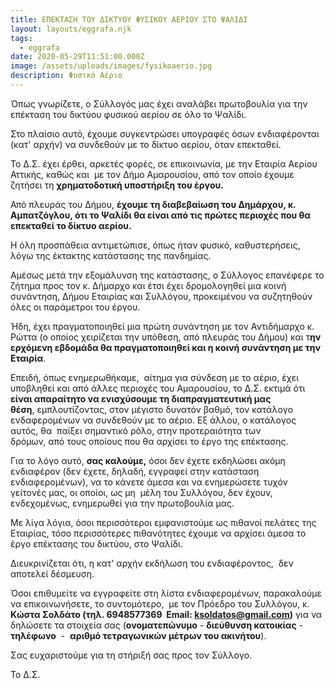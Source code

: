 ```yaml
---
title: ΕΠΕΚΤΑΣΗ ΤΟΥ ΔΙΚΤΥΟΥ ΦΥΣΙΚΟΥ ΑΕΡΙΟΥ ΣΤΟ ΨΑΛΙΔΙ
layout: layouts/eggrafa.njk
tags:
  - eggrafa
date: 2020-05-29T11:51:00.000Z
image: /assets/uploads/images/fysikoaerio.jpg
description: Φυσικό Αέριο
---
```

Όπως γνωρίζετε, ο Σύλλογός μας έχει αναλάβει πρωτοβουλία για την επέκταση του δικτύου φυσικού αερίου σε όλο το Ψαλίδι. 

Στο πλαίσιο αυτό, έχουμε συγκεντρώσει υπογραφές όσων ενδιαφέρονται (κατ' αρχήν) να συνδεθούν με το δίκτυο αερίου, όταν επεκταθεί. 

Το Δ.Σ. έχει έρθει, αρκετές φορές, σε επικοινωνία, με την Εταιρία Αερίου Αττικής, καθώς και  με τον Δήμο Αμαρουσίου, από τον οποίο έχουμε ζητήσει τη **χρηματοδοτική υποστήριξη του έργου.**

Από πλευράς του Δήμου, **έχουμε τη διαβεβαίωση του Δημάρχου, κ. Αμπατζόγλου, ότι το Ψαλίδι θα είναι από τις πρώτες περιοχές που θα επεκταθεί το δίκτυο αερίου.**

Η όλη προσπάθεια αντιμετώπισε, όπως ήταν φυσικό, καθυστερήσεις, λόγω της έκτακτης κατάστασης της πανδημίας. 

Αμέσως μετά την εξομάλυνση της κατάστασης, ο Σύλλογος επανέφερε το ζήτημα προς τον κ. Δήμαρχο και έτσι έχει δρομολογηθεί μια κοινή συνάντηση, Δήμου Εταιρίας και Συλλόγου, προκειμένου να συζητηθούν όλες οι παράμετροι του έργου.

Ήδη, έχει πραγματοποιηθεί μια πρώτη συνάντηση με τον Αντιδήμαρχο κ. Ρώττα (ο οποίος χειρίζεται την υπόθεση, από πλευράς του Δήμου) και τ**ην ερχόμενη εβδομάδα θα πραγματοποιηθεί και η κοινή συνάντηση με την Εταιρία**.

Επειδή, όπως ενημερωθήκαμε,  αίτημα για σύνδεση με το αέριο, έχει υποβληθεί και από άλλες περιοχές του Αμαρουσίου, το Δ.Σ. εκτιμά ότι **είναι απαραίτητο να ενισχύσουμε τη διαπραγματευτική μας θέση**, εμπλουτίζοντας, στον μέγιστο δυνατόν βαθμό, τον κατάλογο ενδαφερομένων να συνδεθούν με το αέριο. Εξ άλλου, ο κατάλογος αυτός, θα  παίξει σημαντικό ρόλο, στην προτεραιότητα των δρόμων, από τους οποίους που θα αρχίσει το έργο της επέκτασης.

Για το λόγο αυτό, **σας καλούμε,** όσοι δεν έχετε εκδηλώσει ακόμη ενδιαφέρον (δεν έχετε, δηλαδή, εγγραφεί στην κατάσταση ενδιαφερομένων), να το κάνετε άμεσα και να ενημερώσετε τυχόν γείτονές μας, οι οποίοι, ως μη  μέλη του Συλλόγου, δεν έχουν, ενδεχομένως, ενημερωθεί για την πρωτοβουλία μας. 

Με λίγα λόγια, όσοι περισσότεροι εμφανιστούμε ως πιθανοί πελάτες της Εταιρίας, τόσο περισσότερες πιθανότητες έχουμε να αρχίσει άμεσα το έργο επέκτασης του δικτύου, στο Ψαλίδι.

Διευκρινίζεται ότι, η κατ' αρχήν εκδήλωση του ενδιαφέροντος,  δεν αποτελεί δέσμευση.

Όσοι επιθυμείτε να εγγραφείτε στη λίστα ενδιαφερομένων, παρακαλούμε να επικοινωνήσετε, το συντομότερο,  με τον Πρόεδρο του Συλλόγου, κ. **Κώστα Σολδάτο (τηλ. 6948577369  Email: [ksoldatos@gmail.com](mailto:ksoldatos@gmail.com))** για να δηλώσετε τα στοιχεία σας (**ονοματεπώνυμο** - **διεύθυνση κατοικίας** - **τηλέφωνο**  -  **αριθμό τετραγωνικών μέτρων του ακινήτου**).

Σας ευχαριστούμε για τη στήριξή σας προς τον Σύλλογο.

Το Δ.Σ.
